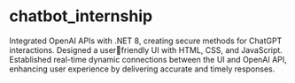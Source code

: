 # chatbot_internship
Integrated OpenAI APIs with .NET 8, creating secure methods for ChatGPT interactions. Designed a userfriendly UI with HTML, CSS, and JavaScript. Established real-time dynamic connections between the UI and
OpenAI API, enhancing user experience by delivering accurate and timely responses.
